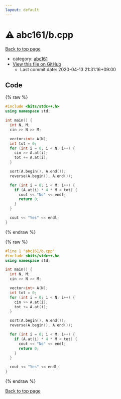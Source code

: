 ```yaml
---
layout: default
---
```


<!-- mathjax config similar to math.stackexchange -->
<script type="text/javascript" async
  src="https://cdnjs.cloudflare.com/ajax/libs/mathjax/2.7.5/MathJax.js?config=TeX-MML-AM_CHTML">
</script>
<script type="text/x-mathjax-config">
  MathJax.Hub.Config({
    TeX: { equationNumbers: { autoNumber: "AMS" }},
    tex2jax: {
      inlineMath: [ ['$','$'] ],
      processEscapes: true
    },
    "HTML-CSS": { matchFontHeight: false },
    displayAlign: "left",
    displayIndent: "2em"
  });
</script>

<script type="text/javascript" src="https://cdnjs.cloudflare.com/ajax/libs/jquery/3.4.1/jquery.min.js"></script>
<script src="https://cdn.jsdelivr.net/npm/jquery-balloon-js@1.1.2/jquery.balloon.min.js" integrity="sha256-ZEYs9VrgAeNuPvs15E39OsyOJaIkXEEt10fzxJ20+2I=" crossorigin="anonymous"></script>
<script type="text/javascript" src="../../assets/js/copy-button.js"></script>
<link rel="stylesheet" href="../../assets/css/copy-button.css" />


# :warning: abc161/b.cpp

<a href="../../index.html">Back to top page</a>

* category: <a href="../../index.html#16bdd910d1ce66bcccae077af611e602">abc161</a>
* <a href="{{ site.github.repository_url }}/blob/master/abc161/b.cpp">View this file on GitHub</a>
    - Last commit date: 2020-04-13 21:31:16+09:00




## Code

<a id="unbundled"></a>
{% raw %}
```cpp
#include <bits/stdc++.h>
using namespace std;

int main() {
  int N, M;
  cin >> N >> M;

  vector<int> A(N);
  int tot = 0;
  for (int i = 0; i < N; i++) {
    cin >> A.at(i);
    tot += A.at(i);
  }

  sort(A.begin(), A.end());
  reverse(A.begin(), A.end());

  for (int i = 0; i < M; i++) {
    if (A.at(i) * 4 * M < tot) {
      cout << "No" << endl;
      return 0;
    }
  }

  cout << "Yes" << endl;
}
```
{% endraw %}

<a id="bundled"></a>
{% raw %}
```cpp
#line 1 "abc161/b.cpp"
#include <bits/stdc++.h>
using namespace std;

int main() {
  int N, M;
  cin >> N >> M;

  vector<int> A(N);
  int tot = 0;
  for (int i = 0; i < N; i++) {
    cin >> A.at(i);
    tot += A.at(i);
  }

  sort(A.begin(), A.end());
  reverse(A.begin(), A.end());

  for (int i = 0; i < M; i++) {
    if (A.at(i) * 4 * M < tot) {
      cout << "No" << endl;
      return 0;
    }
  }

  cout << "Yes" << endl;
}

```
{% endraw %}

<a href="../../index.html">Back to top page</a>

